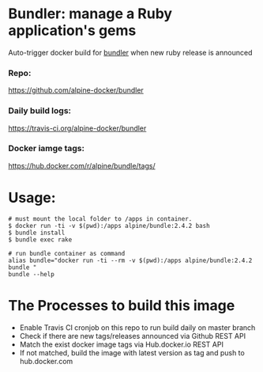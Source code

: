 # Bundler: manage a Ruby application's gems
Auto-trigger docker build for [bundler](https://bundler.io/) when new ruby release is announced

### Repo:

https://github.com/alpine-docker/bundler

### Daily build logs:

https://travis-ci.org/alpine-docker/bundler

### Docker iamge tags:

https://hub.docker.com/r/alpine/bundle/tags/

# Usage:

    # must mount the local folder to /apps in container.
    $ docker run -ti -v $(pwd):/apps alpine/bundle:2.4.2 bash
    $ bundle install
    $ bundle exec rake 

    # run bundle container as command
    alias bundle="docker run -ti --rm -v $(pwd):/apps alpine/bundle:2.4.2 bundle "
    bundle --help 

# The Processes to build this image

* Enable Travis CI cronjob on this repo to run build daily on master branch
* Check if there are new tags/releases announced via Github REST API
* Match the exist docker image tags via Hub.docker.io REST API
* If not matched, build the image with latest version as tag and push to hub.docker.com
